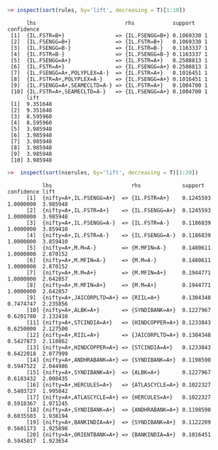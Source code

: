 
```r
>> inspect(sort(rules, by='lift', decreasing = T)[1:10])  
``` 

          lhs                            rhs            support   confidence
     [1]  {IL.FSTR=B+}                => {IL.FSENGG=B+} 0.1069330 1         
     [2]  {IL.FSENGG=B+}              => {IL.FSTR=B+}   0.1069330 1         
     [3]  {IL.FSENGG=B-}              => {IL.FSTR=B-}   0.1163337 1         
     [4]  {IL.FSTR=B-}                => {IL.FSENGG=B-} 0.1163337 1         
     [5]  {IL.FSENGG=A+}              => {IL.FSTR=A+}   0.2508813 1         
     [6]  {IL.FSTR=A+}                => {IL.FSENGG=A+} 0.2508813 1         
     [7]  {IL.FSENGG=A+,POLYPLEX=A-}  => {IL.FSTR=A+}   0.1016451 1         
     [8]  {IL.FSTR=A+,POLYPLEX=A-}    => {IL.FSENGG=A+} 0.1016451 1         
     [9]  {IL.FSENGG=A+,SEAMECLTD=A-} => {IL.FSTR=A+}   0.1004700 1         
     [10] {IL.FSTR=A+,SEAMECLTD=A-}   => {IL.FSENGG=A+} 0.1004700 1         
          lift    
     [1]  9.351648
     [2]  9.351648
     [3]  8.595960
     [4]  8.595960
     [5]  3.985948
     [6]  3.985948
     [7]  3.985948
     [8]  3.985948
     [9]  3.985948
     [10] 3.985948

 ```r
>>  inspect(sort(nserules, by='lift', decreasing = T)[1:20]) 
``` 


               lhs                         rhs             support   confidence lift    
          [1]  {nifty=A+,IL.FSENGG=A+}  => {IL.FSTR=A+}    0.1245593 1.0000000  3.985948
          [2]  {nifty=A+,IL.FSTR=A+}    => {IL.FSENGG=A+}  0.1245593 1.0000000  3.985948
          [3]  {nifty=A+,IL.FSENGG=A-}  => {IL.FSTR=A-}    0.1186839 1.0000000  3.859410
          [4]  {nifty=A+,IL.FSTR=A-}    => {IL.FSENGG=A-}  0.1186839 1.0000000  3.859410
          [5]  {nifty=A+,M.M=A-}        => {M.MFIN=A-}     0.1480611 1.0000000  2.870152
          [6]  {nifty=A+,M.MFIN=A-}     => {M.M=A-}        0.1480611 1.0000000  2.870152
          [7]  {nifty=A+,M.M=A+}        => {M.MFIN=A+}     0.1944771 1.0000000  2.642857
          [8]  {nifty=A+,M.MFIN=A+}     => {M.M=A+}        0.1944771 1.0000000  2.642857
          [9]  {nifty=A+,JAICORPLTD=A+} => {RIIL=A+}       0.1304348 0.7474747  2.235856
          [10] {nifty=A+,ALBK=A+}       => {SYNDIBANK=A+}  0.1227967 0.6201780  2.132410
          [11] {nifty=A+,STCINDIA=A+}   => {HINDCOPPER=A+} 0.1233843 0.6250000  2.127500
          [12] {nifty=A+,RIIL=A+}       => {JAICORPLTD=A+} 0.1304348 0.5427873  2.118862
          [13] {nifty=A+,HINDCOPPER=A+} => {STCINDIA=A+}   0.1233843 0.6422018  2.077999
          [14] {nifty=A+,ANDHRABANK=A+} => {SYNDIBANK=A+}  0.1198590 0.5947522  2.044986
          [15] {nifty=A+,SYNDIBANK=A+}  => {ALBK=A+}       0.1227967 0.6183432  2.008435
          [16] {nifty=A+,HERCULES=A+}   => {ATLASCYCLE=A+} 0.1022327 0.5403727  1.995042
          [17] {nifty=A+,ATLASCYCLE=A+} => {HERCULES=A+}   0.1022327 0.5918367  1.971245
          [18] {nifty=A+,SYNDIBANK=A+}  => {ANDHRABANK=A+} 0.1198590 0.6035503  1.938194
          [19] {nifty=A+,BANKINDIA=A+}  => {SYNDIBANK=A+}  0.1122209 0.5601173  1.925898
          [20] {nifty=A+,ORIENTBANK=A+} => {BANKINDIA=A+}  0.1016451 0.5945017  1.923654

